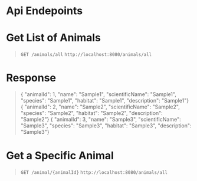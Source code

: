 # Api Endepoints

# Get List of Animals
> `GET /animals/all`
> `http://localhost:8080/animals/all`

# Response
>{ "animalId": 1, "name": "Sample1", "scientificName": "Sample1", "species": "Sample1", "habitat": "Sample1", "description": "Sample1"}
>{ "animalId": 2, "name": "Sample2", "scientificName": "Sample2", "species": "Sample2", "habitat": "Sample2", "description": "Sample2"}
>{ "animalId": 3, "name": "Sample3", "scientificName": "Sample3", "species": "Sample3", "habitat": "Sample3", "description": "Sample3"}

# Get a Specific Animal
> `GET /animal/{animalId}`
>  `http://localhost:8080/animals/all`
